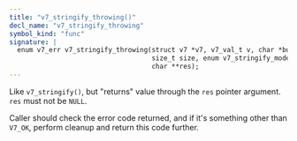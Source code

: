```yaml
---
title: "v7_stringify_throwing()"
decl_name: "v7_stringify_throwing"
symbol_kind: "func"
signature: |
  enum v7_err v7_stringify_throwing(struct v7 *v7, v7_val_t v, char *buf,
                                    size_t size, enum v7_stringify_mode mode,
                                    char **res);
---
```


Like `v7_stringify()`, but "returns" value through the `res` pointer
argument. `res` must not be `NULL`.

Caller should check the error code returned, and if it's something other
than `V7_OK`, perform cleanup and return this code further. 

